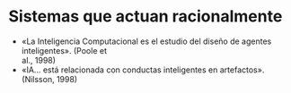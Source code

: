 # Sistemas que actuan racionalmente
- «La Inteligencia Computacional es el estudio del diseño de agentes inteligentes». (Poole et  
al., 1998)  
- «IA... está relacionada con conductas inteligentes en artefactos». (Nilsson, 1998)
